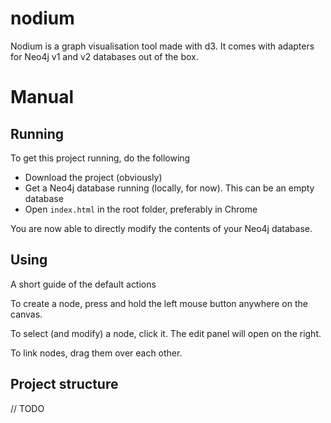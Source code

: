 # nodium
Nodium is a graph visualisation tool made with d3. It comes with adapters for Neo4j v1 and v2 databases out of the box.

# Manual

## Running

To get this project running, do the following

* Download the project (obviously)
* Get a Neo4j database running (locally, for now). This can be an empty database
* Open `index.html` in the root folder, preferably in Chrome

You are now able to directly modify the contents of your Neo4j database.

## Using

A short guide of the default actions

To create a node, press and hold the left mouse button anywhere on the canvas.

To select (and modify) a node, click it. The edit panel will open on the right.

To link nodes, drag them over each other.

## Project structure

// TODO
